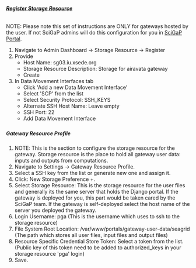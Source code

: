 ###### <h6 id="StoreR"><b><u>Register Storage Resource</u></b></h6>
NOTE: Please note this set of instructions are ONLY for gateways hosted by the user. If not SciGaP admins will do this configuration for you in <a href="https://scigap.org/" target="_blank">SciGaP Portal</a>. <br>
1. Navigate to Admin Dashboard &rarr; Storage Resource &rarr; Register <br>
2. Provide <br>
    - Host Name: sg03.iu.xsede.org<br>
    - Storage Resource Description: Storage for airavata gateway<br>
    - Create<br>
3. In Data Movement Interfaces tab<br>
    - Click 'Add a new Data Movement Interface'<br>
    - Select 'SCP' from the list<br>
    - Select Security Protocol: SSH_KEYS<br>
    - Alternate SSH Host Name: Leave empty<br>
    - SSH Port: 22<br>
    - Add Data Movement Interface<br>
    
    
    
##### <h5 id="StorePreference">Gateway Resource Profile </h5>
1. NOTE: This is the section to configure the storage resource for the gateway. Storage resource is the place to hold all gateway user data: inputs and outputs from computations.<br>
2. Navigate to Settings &rarr; Gateway Resource Profile.
3. Select a SSH key from the list or generate  new one and assign it.
4. Click: New Storage Preference +.
5. Select Storage Resource: This is the storage resource for the user files and generally its the same server that holds the Django portal. If the gateway is deployed for you, this part would be taken cared by the SciGaP team. If the gateway is self-deployed select the host name of the server you deployed the gateway.
6. Login Username: pga (This is the username which uses to ssh to the storage resource)
7. File System Root Location: /var/www/portals/gateway-user-data/seagrid (The path which stores all user files, input files and output files)
8. Resource Specific Credential Store Token: Select a token from the list. (Public key of this token need to be added to authorized_keys in your storage resource 'pga' login)
9. Save.

